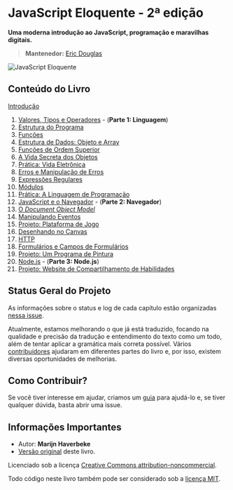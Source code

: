 # JavaScript Eloquente - 2ª edição

**Uma moderna introdução ao JavaScript, programação e maravilhas digitais.**

> **Mantenedor:** [Eric Douglas](https://github.com/ericdouglas)

![JavaScript Eloquente](img/eloq-js.png)

## Conteúdo do Livro

[Introdução](https://github.com/braziljs/eloquente-javascript/blob/master/chapters/00-introducao.md)

1. [Valores, Tipos e Operadores](https://github.com/braziljs/eloquente-javascript/blob/master/chapters/01-valores-tipos-operadores.md) - \(**Parte 1: Linguagem**\)
2. [Estrutura do Programa](https://github.com/braziljs/eloquente-javascript/blob/master/chapters/02-estrutura-do-programa.md)
3. [Funções](https://github.com/braziljs/eloquente-javascript/blob/master/chapters/03-funcoes.md)
4. [Estrutura de Dados: Objeto e Array](https://github.com/braziljs/eloquente-javascript/blob/master/chapters/04-estruturas-de-dados.md)
5. [Funções de Ordem Superior](https://github.com/braziljs/eloquente-javascript/blob/master/chapters/05-funcoes-de-ordem-superior.md)
6. [A Vida Secreta dos Objetos](https://github.com/braziljs/eloquente-javascript/blob/master/chapters/06-a-vida-secreta-dos-objetos.md)
7. [Prática: Vida Eletrônica](https://github.com/braziljs/eloquente-javascript/blob/master/chapters/07-pratica-vida-eletronica.md)
8. [Erros e Manipulação de Erros](https://github.com/braziljs/eloquente-javascript/blob/master/chapters/08-erros-e-manipulacao-de-erros.md)
9. [Expressões Regulares](https://github.com/braziljs/eloquente-javascript/blob/master/chapters/09-expressoes-regulares.md)
10. [Módulos](https://github.com/braziljs/eloquente-javascript/blob/master/chapters/10-modulos.md)
11. [Prática: A Linguagem de Programação](https://github.com/braziljs/eloquente-javascript/blob/master/chapters/11-pratica-linguagem-de-programacao.md)
12. [JavaScript e o Navegador](https://github.com/braziljs/eloquente-javascript/blob/master/chapters/12-javascript-e-o-navegador.md) - \(**Parte 2: Navegador**\)
13. [O ](https://github.com/braziljs/eloquente-javascript/blob/master/chapters/13-document-object-model.md)_[Document Object Model](https://github.com/braziljs/eloquente-javascript/blob/master/chapters/13-document-object-model.md)_
14. [Manipulando Eventos](https://github.com/braziljs/eloquente-javascript/blob/master/chapters/14-manipulando-eventos.md)
15. [Projeto: Plataforma de Jogo](https://github.com/braziljs/eloquente-javascript/blob/master/chapters/15-projeto-plataforma-de-jogo.md)
16. [Desenhando no Canvas](https://github.com/braziljs/eloquente-javascript/blob/master/chapters/16-desenhando-no-canvas.md)
17. [HTTP](https://github.com/braziljs/eloquente-javascript/blob/master/chapters/17-http.md)
18. [Formulários e Campos de Formulários](https://github.com/braziljs/eloquente-javascript/blob/master/chapters/18-formularios-e-campos-de-formularios.md)
19. [Projeto: Um Programa de Pintura](https://github.com/braziljs/eloquente-javascript/blob/master/chapters/19-projeto-um-programa-de-pintura.md)
20. [Node.js](https://github.com/braziljs/eloquente-javascript/blob/master/chapters/20-nodejs.md) - \(**Parte 3: Node.js**\)
21. [Projeto: Website de Compartilhamento de Habilidades](https://github.com/braziljs/eloquente-javascript/blob/master/chapters/21-projeto-website-de-compartilhamento-de-habilidades.md)

## Status Geral do Projeto

As informações sobre o status e log de cada capítulo estão organizadas [nessa issue](https://github.com/braziljs/eloquente-javascript/issues/254).

Atualmente, estamos melhorando o que já está traduzido, focando na qualidade e precisão da tradução e entendimento do texto como um todo, além de tentar aplicar a gramática mais correta possível. Vários [contribuidores](https://github.com/braziljs/eloquente-javascript/graphs/contributors) ajudaram em diferentes partes do livro e, por isso, existem diversas oportunidades de melhorias.

## Como Contribuir?

Se você tiver interesse em ajudar, criamos um [guia](/CONTRIBUTING.md) para ajudá-lo e, se tiver qualquer dúvida, basta abrir uma issue.

## Informações Importantes

* Autor: **Marijn Haverbeke**
* [Versão original](http://eloquentjavascript.net) deste livro.

Licenciado sob a licença [Creative Commons attribution-noncommercial](http://creativecommons.org/licenses/by-nc/3.0/).

Todo código neste livro também pode ser considerado sob a [licença MIT](http://opensource.org/licenses/MIT).

